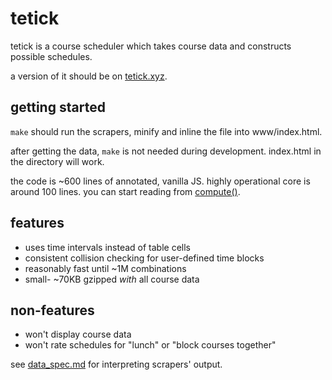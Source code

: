 # tetick

tetick is a course scheduler which takes course data and constructs possible schedules.

a version of it should be on [tetick.xyz](http://tetick.xyz).

## getting started

`make` should run the scrapers, minify and inline the file into www/index.html.

after getting the data, `make` is not needed during development. index.html in the directory will work.

the code is ~600 lines of annotated, vanilla JS. highly operational core is around 100 lines.
you can start reading from [compute()](https://github.com/duck2/tetick/blob/master/main.js#L385).

## features

- uses time intervals instead of table cells
- consistent collision checking for user-defined time blocks
- reasonably fast until ~1M combinations
- small- ~70KB gzipped *with* all course data

## non-features

- won't display course data
- won't rate schedules for "lunch" or "block courses together"

see [data_spec.md](https://github.com/duck2/tetick/blob/master/data_spec.md) for interpreting scrapers' output.
